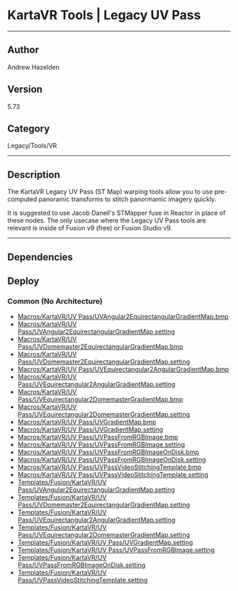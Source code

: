 # KartaVR Tools | Legacy UV Pass
___

## Author
Andrew Hazelden

## Version
5.73

## Category
Legacy/Tools/VR

___

## Description
<p>The KartaVR Legacy UV Pass (ST Map) warping tools allow you to use pre-computed panoramic transforms to stitch panormamic imagery quickly.</p>

<p>It is suggested to use Jacob Danell's STMapper fuse in Reactor in place of these nodes. The only usecase where the Legacy UV Pass tools are relevant is inside of Fusion v9 (free) or Fusion Studio v9.</p>
	

___

## Dependencies

## Deploy

### Common (No Architecture)

<ul>
<li><a href="https://gitlab.com/WeSuckLess/Reactor/-/blob/master/Atoms/com.AndrewHazelden.KartaVR.Tools.UVPass/Macros/KartaVR/UV Pass/UVAngular2EquirectangularGradientMap.bmp?ref_type=heads">Macros/KartaVR/UV Pass/UVAngular2EquirectangularGradientMap.bmp</a></li>
<li><a href="https://gitlab.com/WeSuckLess/Reactor/-/blob/master/Atoms/com.AndrewHazelden.KartaVR.Tools.UVPass/Macros/KartaVR/UV Pass/UVAngular2EquirectangularGradientMap.setting?ref_type=heads">Macros/KartaVR/UV Pass/UVAngular2EquirectangularGradientMap.setting</a></li>
<li><a href="https://gitlab.com/WeSuckLess/Reactor/-/blob/master/Atoms/com.AndrewHazelden.KartaVR.Tools.UVPass/Macros/KartaVR/UV Pass/UVDomemaster2EquirectangularGradientMap.bmp?ref_type=heads">Macros/KartaVR/UV Pass/UVDomemaster2EquirectangularGradientMap.bmp</a></li>
<li><a href="https://gitlab.com/WeSuckLess/Reactor/-/blob/master/Atoms/com.AndrewHazelden.KartaVR.Tools.UVPass/Macros/KartaVR/UV Pass/UVDomemaster2EquirectangularGradientMap.setting?ref_type=heads">Macros/KartaVR/UV Pass/UVDomemaster2EquirectangularGradientMap.setting</a></li>
<li><a href="https://gitlab.com/WeSuckLess/Reactor/-/blob/master/Atoms/com.AndrewHazelden.KartaVR.Tools.UVPass/Macros/KartaVR/UV Pass/UVEquirectangular2AngularGradientMap.bmp?ref_type=heads">Macros/KartaVR/UV Pass/UVEquirectangular2AngularGradientMap.bmp</a></li>
<li><a href="https://gitlab.com/WeSuckLess/Reactor/-/blob/master/Atoms/com.AndrewHazelden.KartaVR.Tools.UVPass/Macros/KartaVR/UV Pass/UVEquirectangular2AngularGradientMap.setting?ref_type=heads">Macros/KartaVR/UV Pass/UVEquirectangular2AngularGradientMap.setting</a></li>
<li><a href="https://gitlab.com/WeSuckLess/Reactor/-/blob/master/Atoms/com.AndrewHazelden.KartaVR.Tools.UVPass/Macros/KartaVR/UV Pass/UVEquirectangular2DomemasterGradientMap.bmp?ref_type=heads">Macros/KartaVR/UV Pass/UVEquirectangular2DomemasterGradientMap.bmp</a></li>
<li><a href="https://gitlab.com/WeSuckLess/Reactor/-/blob/master/Atoms/com.AndrewHazelden.KartaVR.Tools.UVPass/Macros/KartaVR/UV Pass/UVEquirectangular2DomemasterGradientMap.setting?ref_type=heads">Macros/KartaVR/UV Pass/UVEquirectangular2DomemasterGradientMap.setting</a></li>
<li><a href="https://gitlab.com/WeSuckLess/Reactor/-/blob/master/Atoms/com.AndrewHazelden.KartaVR.Tools.UVPass/Macros/KartaVR/UV Pass/UVGradientMap.bmp?ref_type=heads">Macros/KartaVR/UV Pass/UVGradientMap.bmp</a></li>
<li><a href="https://gitlab.com/WeSuckLess/Reactor/-/blob/master/Atoms/com.AndrewHazelden.KartaVR.Tools.UVPass/Macros/KartaVR/UV Pass/UVGradientMap.setting?ref_type=heads">Macros/KartaVR/UV Pass/UVGradientMap.setting</a></li>
<li><a href="https://gitlab.com/WeSuckLess/Reactor/-/blob/master/Atoms/com.AndrewHazelden.KartaVR.Tools.UVPass/Macros/KartaVR/UV Pass/UVPassFromRGBImage.bmp?ref_type=heads">Macros/KartaVR/UV Pass/UVPassFromRGBImage.bmp</a></li>
<li><a href="https://gitlab.com/WeSuckLess/Reactor/-/blob/master/Atoms/com.AndrewHazelden.KartaVR.Tools.UVPass/Macros/KartaVR/UV Pass/UVPassFromRGBImage.setting?ref_type=heads">Macros/KartaVR/UV Pass/UVPassFromRGBImage.setting</a></li>
<li><a href="https://gitlab.com/WeSuckLess/Reactor/-/blob/master/Atoms/com.AndrewHazelden.KartaVR.Tools.UVPass/Macros/KartaVR/UV Pass/UVPassFromRGBImageOnDisk.bmp?ref_type=heads">Macros/KartaVR/UV Pass/UVPassFromRGBImageOnDisk.bmp</a></li>
<li><a href="https://gitlab.com/WeSuckLess/Reactor/-/blob/master/Atoms/com.AndrewHazelden.KartaVR.Tools.UVPass/Macros/KartaVR/UV Pass/UVPassFromRGBImageOnDisk.setting?ref_type=heads">Macros/KartaVR/UV Pass/UVPassFromRGBImageOnDisk.setting</a></li>
<li><a href="https://gitlab.com/WeSuckLess/Reactor/-/blob/master/Atoms/com.AndrewHazelden.KartaVR.Tools.UVPass/Macros/KartaVR/UV Pass/UVPassVideoStitchingTemplate.bmp?ref_type=heads">Macros/KartaVR/UV Pass/UVPassVideoStitchingTemplate.bmp</a></li>
<li><a href="https://gitlab.com/WeSuckLess/Reactor/-/blob/master/Atoms/com.AndrewHazelden.KartaVR.Tools.UVPass/Macros/KartaVR/UV Pass/UVPassVideoStitchingTemplate.setting?ref_type=heads">Macros/KartaVR/UV Pass/UVPassVideoStitchingTemplate.setting</a></li>
<li><a href="https://gitlab.com/WeSuckLess/Reactor/-/blob/master/Atoms/com.AndrewHazelden.KartaVR.Tools.UVPass/Templates/Fusion/KartaVR/UV Pass/UVAngular2EquirectangularGradientMap.setting?ref_type=heads">Templates/Fusion/KartaVR/UV Pass/UVAngular2EquirectangularGradientMap.setting</a></li>
<li><a href="https://gitlab.com/WeSuckLess/Reactor/-/blob/master/Atoms/com.AndrewHazelden.KartaVR.Tools.UVPass/Templates/Fusion/KartaVR/UV Pass/UVDomemaster2EquirectangularGradientMap.setting?ref_type=heads">Templates/Fusion/KartaVR/UV Pass/UVDomemaster2EquirectangularGradientMap.setting</a></li>
<li><a href="https://gitlab.com/WeSuckLess/Reactor/-/blob/master/Atoms/com.AndrewHazelden.KartaVR.Tools.UVPass/Templates/Fusion/KartaVR/UV Pass/UVEquirectangular2AngularGradientMap.setting?ref_type=heads">Templates/Fusion/KartaVR/UV Pass/UVEquirectangular2AngularGradientMap.setting</a></li>
<li><a href="https://gitlab.com/WeSuckLess/Reactor/-/blob/master/Atoms/com.AndrewHazelden.KartaVR.Tools.UVPass/Templates/Fusion/KartaVR/UV Pass/UVEquirectangular2DomemasterGradientMap.setting?ref_type=heads">Templates/Fusion/KartaVR/UV Pass/UVEquirectangular2DomemasterGradientMap.setting</a></li>
<li><a href="https://gitlab.com/WeSuckLess/Reactor/-/blob/master/Atoms/com.AndrewHazelden.KartaVR.Tools.UVPass/Templates/Fusion/KartaVR/UV Pass/UVGradientMap.setting?ref_type=heads">Templates/Fusion/KartaVR/UV Pass/UVGradientMap.setting</a></li>
<li><a href="https://gitlab.com/WeSuckLess/Reactor/-/blob/master/Atoms/com.AndrewHazelden.KartaVR.Tools.UVPass/Templates/Fusion/KartaVR/UV Pass/UVPassFromRGBImage.setting?ref_type=heads">Templates/Fusion/KartaVR/UV Pass/UVPassFromRGBImage.setting</a></li>
<li><a href="https://gitlab.com/WeSuckLess/Reactor/-/blob/master/Atoms/com.AndrewHazelden.KartaVR.Tools.UVPass/Templates/Fusion/KartaVR/UV Pass/UVPassFromRGBImageOnDisk.setting?ref_type=heads">Templates/Fusion/KartaVR/UV Pass/UVPassFromRGBImageOnDisk.setting</a></li>
<li><a href="https://gitlab.com/WeSuckLess/Reactor/-/blob/master/Atoms/com.AndrewHazelden.KartaVR.Tools.UVPass/Templates/Fusion/KartaVR/UV Pass/UVPassVideoStitchingTemplate.setting?ref_type=heads">Templates/Fusion/KartaVR/UV Pass/UVPassVideoStitchingTemplate.setting</a></li>
</ul>
